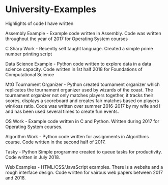 # University-Examples
Highlights of code I have written

Assembly Example - Example code written in Assembly. Code was written throughout the year of 2017 for Operating System courses

C Sharp Work - Recently self taught language. Created a simple prime number printing script

Data Science Example - Python code written to explore data in a data science capacity. Code written in 1st half 2018 for Foundations of Computational Science

MtG Tournament Organizer - Python created tournament organizer which replicates the tournament organizer used by wizards of the coast.
The tournament organizer not only matches players together, it tracks their scores, displays a scoreboard and creates fair matches
based on players win/loss ratio.
    Code was written over summer 2016-2017 by my wife and I and has been used several times to create fun events.
  
OS Work - Example code written in C and Python. Written during 2017 for Operating System courses.

Algorithm Work - Python code written for assignments in Algorithms course. Code written in the second half of 2017.

Tasky - Python Simple programme created to queue tasks for productivity. Code written in July 2018.

Web Examples - HTML/CSS/JavaScript examples. There is a website and a rough interface design. Code written for vairous web papers between 2017 and 2018.
